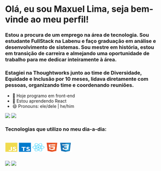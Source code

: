 # Olá, eu sou Maxuel Lima, seja bem-vinde ao meu perfil!
### Estou a procura de um emprego na área de tecnologia. Sou estudante FullStack na Labenu e faço graduação em análise e desenvolvimento de sistemas. Sou mestre em história, estou em transição de carreira e almejando uma oportunidade de trabalho para me dedicar inteiramente à área.
### Estagiei na Thoughtworks junto ao time de Diversidade, Equidade e Inclusão por 10 meses, lidava diretamente com pessoas, organizando time e coordenando reuniões.

- 🔭 Hoje programo em front-end
- 🌱 Estou aprendendo React
- 😄 Pronouns: ele/dele | he/him

 <div> 
<img height ="180em" src = "https://github-readme-stats.vercel.app/api?username=maxuellima&show_icons=true&theme=algolia"/>
<img height ="180em" src = "https://github-readme-stats.vercel.app/api/top-langs/?username=anuraghazra&layout=compact&theme=algolia"/>
</div>

### Tecnologias que utilizo no meu dia-a-dia: 
<div style="display: inline_block"><br>
  <img align="center" alt="Max-Js" height="30" width="40" src="https://raw.githubusercontent.com/devicons/devicon/master/icons/javascript/javascript-plain.svg">
  <img align="center" alt="Max-Ts" height="30" width="40" src="https://raw.githubusercontent.com/devicons/devicon/master/icons/typescript/typescript-plain.svg">
  <img align="center" alt="Max-React" height="30" width="40" src="https://raw.githubusercontent.com/devicons/devicon/master/icons/react/react-original.svg">
  <img align="center" alt="Max-HTML" height="30" width="40" src="https://raw.githubusercontent.com/devicons/devicon/master/icons/html5/html5-original.svg">
  <img align="center" alt="Max-CSS" height="30" width="40" src="https://raw.githubusercontent.com/devicons/devicon/master/icons/css3/css3-original.svg">
</div>

##
<div>
 <a href="https://www.linkedin.com/in/maxuel-lima/" target="_blank"><img src="https://img.shields.io/badge/-LinkedIn-%230077B5?style=for-the-badge&logo=linkedin&logoColor=white" target="_blank"></a> 
  <a href = "mailto:maxuellima20@gmail.com"><img src="https://img.shields.io/badge/-Gmail-%23333?style=for-the-badge&logo=gmail&logoColor=white" target="_blank"></a>
</div>
